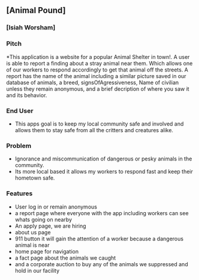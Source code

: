 ## [Animal Pound]

### [Isiah Worsham]

### Pitch
*This application is a website for a popular Animal Shelter in town!. A user is able to report a finding about a stray animal near them. Which allows one of our workers to respond accordingly to get that animal off the streets. A report has the name of the animal including a similar picture saved in our database of animals, a breed, signsOfAgressiveness, Name of civilian unless they remain anonymous, and a brief decription of where you saw it and its behavior.

### End User
* This apps goal is to keep my local community safe and involved and allows them to stay safe from all the critters and creatures alike.

### Problem
* Ignorance and miscommunication of dangerous or pesky animals in the community.  
* Its more local based it allows my workers to respond fast and keep their hometown safe.

### Features
* User log in or remain anonymous
* a report page where everyone with the app including workers can see whats going on nearby 
* An apply page, we are hiring
* about us page
* 911 button it will gain the attention of a worker because a dangerous animal is near
* home page for navigation
* a fact page about the animals we caught
* and a corporate auction to buy any of the animals we suppressed and hold in our facility
